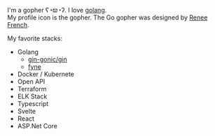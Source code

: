 I'm a gopher ʕ◔ϖ◔ʔ. I love [golang](https://golang.org/).  
My profile icon is the gopher. The Go gopher was designed by [Renee French](http://reneefrench.blogspot.com/).

My favorite stacks:

- Golang
  - [gin-gonic/gin](https://github.com/gin-gonic/gin)
  - [fyne](https://fyne.io/)
- Docker / Kubernete
- Open API
- Terraform
- ELK Stack
- Typescript
- Svelte
- React
- ASP.Net Core

<!---
tn-sh/tn-sh is a ✨ special ✨ repository because its `README.md` (this file) appears on your GitHub profile.
You can click the Preview link to take a look at your changes.
--->
